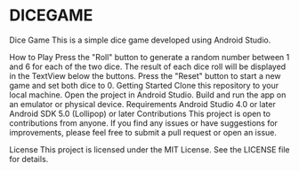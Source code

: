 # DICEGAME
Dice Game
This is a simple dice game developed using Android Studio.

How to Play
Press the "Roll" button to generate a random number between 1 and 6 for each of the two dice.
The result of each dice roll will be displayed in the TextView below the buttons.
Press the "Reset" button to start a new game and set both dice to 0.
Getting Started
Clone this repository to your local machine.
Open the project in Android Studio.
Build and run the app on an emulator or physical device.
Requirements
Android Studio 4.0 or later
Android SDK 5.0 (Lollipop) or later
Contributions
This project is open to contributions from anyone. If you find any issues or have suggestions for improvements, please feel free to submit a pull request or open an issue.

License
This project is licensed under the MIT License. See the LICENSE file for details.



